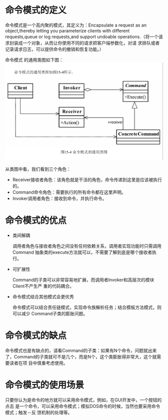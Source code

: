 # 命令模式的定义
命令模式是一个高内聚的模式，其定义为：Encapsulate a request as an object,thereby
letting you parameterize clients with different requests,queue or log requests,and support undoable
operations.（将一个请求封装成一个对象，从而让你使用不同的请求把客户端参数化，对请
求排队或者记录请求日志，可以提供命令的撤销和恢复功能。）

命令模式 的通用类图如下图：  
![Alt text](command.jpg "命令模式 类图")

从类图中看，我们看到三个角色：

- Receiver接收者角色：该角色就是干活的角色，命令传递到这里是应该被执行的。
- Command命令角色：需要执行的所有命令都在这里声明。
- Invoker调用者角色：接收到命令，并执行命令。

# 命令模式的优点
* 类间解耦

    调用者角色与接收者角色之间没有任何依赖关系，调用者实现功能时只需调用Command
    抽象类的execute方法就可以，不需要了解到底是哪个接收者执行。

* 可扩展性

    Command的子类可以非常容易地扩展，而调用者Invoker和高层次的模块Client不产生严
    重的代码耦合。

* 命令模式结合其他模式会更优秀

    命令模式可以结合责任链模式，实现命令族解析任务；结合模板方法模式，则可以减少
    Command子类的膨胀问题。
    
# 命令模式的缺点
命令模式也是有缺点的，请看Command的子类：如果有N个命令，问题就出来
了，Command的子类就可不是几个，而是N个，这个类膨胀得非常大，这个就需要读者在项
目中慎重考虑使用。

# 命令模式的使用场景
只要你认为是命令的地方就可以采用命令模式，例如，在GUI开发中，一个按钮的点击
是一个命令，可以采用命令模式；模拟DOS命令的时候，当然也要采用命令模式；触发－反
馈机制的处理等。